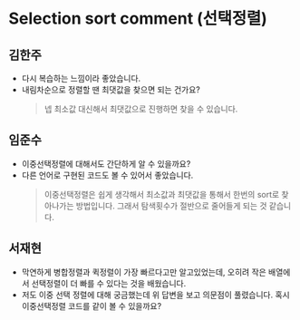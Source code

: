# Selection sort comment (선택정렬)

## 김한주
- 다시 복습하는 느낌이라 좋았습니다.
- 내림차순으로 정렬할 땐 최댓값을 찾으면 되는 건가요?
  > 넵 최소값 대신해서 최댓값으로 진행하면 찾을 수 있습니다.

## 임준수
- 이중선택정렬에 대해서도 간단하게 알 수 있을까요?
- 다른 언어로 구현된 코드도 볼 수 있어서 좋았습니다.
  > 이중선택정렬은 쉽게 생각해서 최소값과 최댓값을 통해서 한번의 sort로 찾아나가는 방법입니다. 그래서 탐색횟수가 절반으로 줄어들게 되는 것 같습니다.

## 서재현
- 막연하게 병합정렬과 퀵정렬이 가장 빠르다고만 알고있었는데, 오히려 작은 배열에서 선택정렬이 더 빠를 수 있다는 것을 배웠습니다.
- 저도 이중 선택 정렬에 대해 궁금했는데 위 답변을 보고 의문점이 풀렸습니다. 혹시 이중선택정렬 코드를 같이 볼 수 있을까요?
